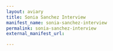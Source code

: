 ```yaml
---
layout: aviary
title: Sonia Sanchez Interview
manifest_name: sonia-sanchez-interview
permalink: sonia-sanchez-interview
external_manifest_url: 

---
```

<!-- Add an essay or interpretive material below this line,
using HTML or markdown.  Do not modify this file above this line -->
